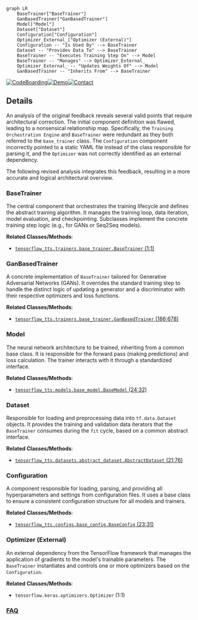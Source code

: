 ```mermaid
graph LR
    BaseTrainer["BaseTrainer"]
    GanBasedTrainer["GanBasedTrainer"]
    Model["Model"]
    Dataset["Dataset"]
    Configuration["Configuration"]
    Optimizer_External_["Optimizer (External)"]
    Configuration -- "Is Used By" --> BaseTrainer
    Dataset -- "Provides Data To" --> BaseTrainer
    BaseTrainer -- "Executes Training Step On" --> Model
    BaseTrainer -- "Manages" --> Optimizer_External_
    Optimizer_External_ -- "Updates Weights Of" --> Model
    GanBasedTrainer -- "Inherits From" --> BaseTrainer
```

[![CodeBoarding](https://img.shields.io/badge/Generated%20by-CodeBoarding-9cf?style=flat-square)](https://github.com/CodeBoarding/GeneratedOnBoardings)[![Demo](https://img.shields.io/badge/Try%20our-Demo-blue?style=flat-square)](https://www.codeboarding.org/demo)[![Contact](https://img.shields.io/badge/Contact%20us%20-%20contact@codeboarding.org-lightgrey?style=flat-square)](mailto:contact@codeboarding.org)

## Details

An analysis of the original feedback reveals several valid points that require architectural correction. The initial component definition was flawed, leading to a nonsensical relationship map. Specifically, the `Training Orchestration Engine` and `BaseTrainer` were redundant as they both referred to the `base_trainer` class. The `Configuration` component incorrectly pointed to a static YAML file instead of the class responsible for parsing it, and the `Optimizer` was not correctly identified as an external dependency.

The following revised analysis integrates this feedback, resulting in a more accurate and logical architectural overview.

### BaseTrainer
The central component that orchestrates the training lifecycle and defines the abstract training algorithm. It manages the training loop, data iteration, model evaluation, and checkpointing. Subclasses implement the concrete training step logic (e.g., for GANs or Seq2Seq models).


**Related Classes/Methods**:

- <a href="https://github.com/TensorSpeech/TensorFlowTTS/blob/master/tensorflow_tts/trainers/base_trainer.py#L1-L1" target="_blank" rel="noopener noreferrer">`tensorflow_tts.trainers.base_trainer.BaseTrainer` (1:1)</a>


### GanBasedTrainer
A concrete implementation of `BaseTrainer` tailored for Generative Adversarial Networks (GANs). It overrides the standard training step to handle the distinct logic of updating a generator and a discriminator with their respective optimizers and loss functions.


**Related Classes/Methods**:

- <a href="https://github.com/TensorSpeech/TensorFlowTTS/blob/master/tensorflow_tts/trainers/base_trainer.py#L186-L678" target="_blank" rel="noopener noreferrer">`tensorflow_tts.trainers.base_trainer.GanBasedTrainer` (186:678)</a>


### Model
The neural network architecture to be trained, inheriting from a common base class. It is responsible for the forward pass (making predictions) and loss calculation. The trainer interacts with it through a standardized interface.


**Related Classes/Methods**:

- <a href="https://github.com/TensorSpeech/TensorFlowTTS/blob/master/tensorflow_tts/models/base_model.py#L24-L32" target="_blank" rel="noopener noreferrer">`tensorflow_tts.models.base_model.BaseModel` (24:32)</a>


### Dataset
Responsible for loading and preprocessing data into `tf.data.Dataset` objects. It provides the training and validation data iterators that the `BaseTrainer` consumes during the `fit` cycle, based on a common abstract interface.


**Related Classes/Methods**:

- <a href="https://github.com/TensorSpeech/TensorFlowTTS/blob/master/tensorflow_tts/datasets/abstract_dataset.py#L21-L76" target="_blank" rel="noopener noreferrer">`tensorflow_tts.datasets.abstract_dataset.AbstractDataset` (21:76)</a>


### Configuration
A component responsible for loading, parsing, and providing all hyperparameters and settings from configuration files. It uses a base class to ensure a consistent configuration structure for all models and trainers.


**Related Classes/Methods**:

- <a href="https://github.com/TensorSpeech/TensorFlowTTS/blob/master/tensorflow_tts/configs/base_config.py#L23-L31" target="_blank" rel="noopener noreferrer">`tensorflow_tts.configs.base_config.BaseConfig` (23:31)</a>


### Optimizer (External)
An external dependency from the TensorFlow framework that manages the application of gradients to the model's trainable parameters. The `BaseTrainer` instantiates and controls one or more optimizers based on the `Configuration`.


**Related Classes/Methods**:

- `tensorflow.keras.optimizers.Optimizer` (1:1)




### [FAQ](https://github.com/CodeBoarding/GeneratedOnBoardings/tree/main?tab=readme-ov-file#faq)